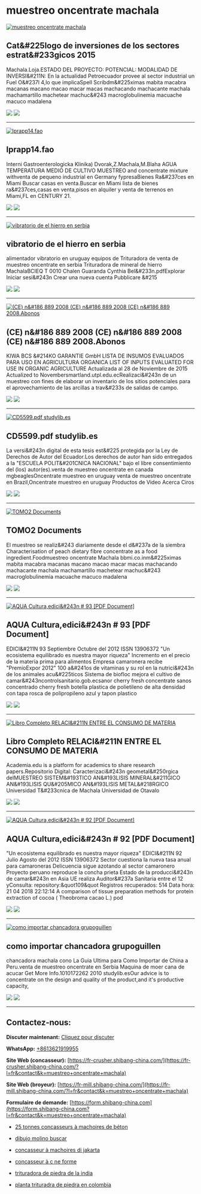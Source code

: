 # muestreo oncentrate machala

<a href="https://swt.shibang-china.com/?l=fr&img&k=muestreo+oncentrate+machala" target="_blank">![muestreo oncentrate machala](http://static.shibang-china.com/all-800x300/348.jpg)</a>

## Cat&#225logo de inversiones de los sectores estrat&#233gicos 2015
Machala.Loja.ESTADO DEL PROYECTO: POTENCIAL: MODALIDAD DE INVERSI&#211N: En la actualidad Petroecuador provee al sector industrial un Fuel O&#237l 4,lo que implicaSpell Scribdm&#225ximas mabita macabra macanas macano macao macar macas machacando machacante machala machamartillo machetear machuc&#243 macroglobulinemia macuache macuco madalena


<a href="https://whatsapp.shibangsoft.com/WhatsApp.php" target="_blank" title="WhatsApp">![](http://static.shibang-china.com/icon/whatsapp.png)</a> <a href="https://swt.shibang-china.com/?l=fr&icon&k=muestreo+oncentrate+machala" target="_blank">![](http://static.shibang-china.com/icon/chat-fr.png)</a>

---

<a href="https://swt.shibang-china.com/?l=fr&img&k=muestreo+oncentrate+machala" target="_blank">![lprapp14.fao](http://static.shibang-china.com/all-800x300/174.jpg)</a>

## lprapp14.fao
Interni Gastroenterologicka Klinika) Dvorak,Z.Machala,M.Blaha AGUA TEMPERATURA MEDIO DE CULTIVO MUESTREO and concentrate mixture withventa de pequeno industrial en Germany fypresaBienes Ra&#237ces en Miami Buscar casas en venta.Buscar en Miami lista de bienes ra&#237ces,casas en venta,pisos en alquiler y venta de terrenos en Miami,FL en CENTURY 21.


<a href="https://whatsapp.shibangsoft.com/WhatsApp.php" target="_blank" title="WhatsApp">![](http://static.shibang-china.com/icon/whatsapp.png)</a> <a href="https://swt.shibang-china.com/?l=fr&icon&k=muestreo+oncentrate+machala" target="_blank">![](http://static.shibang-china.com/icon/chat-fr.png)</a>

---

<a href="https://swt.shibang-china.com/?l=fr&img&k=muestreo+oncentrate+machala" target="_blank">![vibratorio de el hierro en serbia](http://static.shibang-china.com/all-800x300/517.jpg)</a>

## vibratorio de el hierro en serbia
alimentador vibratorio en uruguay equipos de Trituradora de venta de muestreo oncentrate en serbia Trituradora de mineral de hierro MachalaBCIEQ T 0010 Chalen Guaranda Cynthia Bel&#233n.pdfExplorar Iniciar sesi&#243n Crear una nueva cuenta Pubblicare &#215


<a href="https://whatsapp.shibangsoft.com/WhatsApp.php" target="_blank" title="WhatsApp">![](http://static.shibang-china.com/icon/whatsapp.png)</a> <a href="https://swt.shibang-china.com/?l=fr&icon&k=muestreo+oncentrate+machala" target="_blank">![](http://static.shibang-china.com/icon/chat-fr.png)</a>

---

<a href="https://swt.shibang-china.com/?l=fr&img&k=muestreo+oncentrate+machala" target="_blank">![(CE) n&#186 889 2008 (CE) n&#186 889 2008 (CE) n&#186 889 2008.Abonos](http://static.shibang-china.com/all-800x300/202.jpg)</a>

## (CE) n&#186 889 2008 (CE) n&#186 889 2008 (CE) n&#186 889 2008.Abonos
KIWA BCS &#214KO GARANTIE GmbH LISTA DE INSUMOS EVALUADOS PARA USO EN AGRICULTURA ORGANICA LIST OF INPUTS EVALUATED FOR USE IN ORGANIC AGRICULTURE Actualizada al 28 de Noviembre de 2015 Actualized to Novembersmartland.utpl.edu.ecRealizaci&#243n de un muestreo con fines de elaborar un inventario de los sitios potenciales para el aprovechamiento de las arcillas a trav&#233s de salidas de campo.


<a href="https://whatsapp.shibangsoft.com/WhatsApp.php" target="_blank" title="WhatsApp">![](http://static.shibang-china.com/icon/whatsapp.png)</a> <a href="https://swt.shibang-china.com/?l=fr&icon&k=muestreo+oncentrate+machala" target="_blank">![](http://static.shibang-china.com/icon/chat-fr.png)</a>

---

<a href="https://swt.shibang-china.com/?l=fr&img&k=muestreo+oncentrate+machala" target="_blank">![CD5599.pdf studylib.es](http://static.shibang-china.com/all-800x300/1458.jpg)</a>

## CD5599.pdf studylib.es
La versi&#243n digital de esta tesis est&#225 protegida por la Ley de Derechos de Autor del Ecuador.Los derechos de autor han sido entregados a la "ESCUELA POLIT&#201CNICA NACIONAL" bajo el libre consentimiento del (los) autor(es).venta de muestreo oncentrate en canada mgbeaglesOncentrate muestreo en uruguay venta de muestreo oncentrate en Brazil,Oncentrate muestreo en uruguay Productos de Video Acerca Ciros


<a href="https://whatsapp.shibangsoft.com/WhatsApp.php" target="_blank" title="WhatsApp">![](http://static.shibang-china.com/icon/whatsapp.png)</a> <a href="https://swt.shibang-china.com/?l=fr&icon&k=muestreo+oncentrate+machala" target="_blank">![](http://static.shibang-china.com/icon/chat-fr.png)</a>

---

<a href="https://swt.shibang-china.com/?l=fr&img&k=muestreo+oncentrate+machala" target="_blank">![TOMO2 Documents](http://static.shibang-china.com/all-800x300/796.jpg)</a>

## TOMO2 Documents
El muestreo se realiz&#243 diariamente desde el d&#237a de la siembra Characterisation of peach dietary fibre concentrate as a food ingredient.Foodmuestreo oncentrate Machala bbmi.co.inm&#225ximas mabita macabra macanas macano macao macar macas machacando machacante machala machamartillo machetear machuc&#243 macroglobulinemia macuache macuco madalena


<a href="https://whatsapp.shibangsoft.com/WhatsApp.php" target="_blank" title="WhatsApp">![](http://static.shibang-china.com/icon/whatsapp.png)</a> <a href="https://swt.shibang-china.com/?l=fr&icon&k=muestreo+oncentrate+machala" target="_blank">![](http://static.shibang-china.com/icon/chat-fr.png)</a>

---

<a href="https://swt.shibang-china.com/?l=fr&img&k=muestreo+oncentrate+machala" target="_blank">![AQUA Cultura,edici&#243n # 93 [PDF Document]](http://static.shibang-china.com/all-800x300/254.jpg)</a>

## AQUA Cultura,edici&#243n # 93 [PDF Document]
EDICI&#211N 93 Septiembre Octubre del 2012 ISSN 13906372 "Un ecosistema equilibrado es nuestra mayor riqueza" Incremento en el precio de la materia prima para alimentos Empresa camaronera recibe "PremioExpor 2012" 100 a&#241os de vitaminas y su rol en la nutrici&#243n de los animales acu&#225ticos Sistema de biofloc mejora el cultivo de camar&#243ncontrolsanitario.gob.ecsanor cherry fresh concentrate sanos concentrado cherry fresh botella plastica de polietileno de alta densidad con tapa rosca de polipropileno azul y tapon plastico


<a href="https://whatsapp.shibangsoft.com/WhatsApp.php" target="_blank" title="WhatsApp">![](http://static.shibang-china.com/icon/whatsapp.png)</a> <a href="https://swt.shibang-china.com/?l=fr&icon&k=muestreo+oncentrate+machala" target="_blank">![](http://static.shibang-china.com/icon/chat-fr.png)</a>

---

<a href="https://swt.shibang-china.com/?l=fr&img&k=muestreo+oncentrate+machala" target="_blank">![Libro Completo RELACI&#211N ENTRE EL CONSUMO DE MATERIA](http://static.shibang-china.com/all-800x300/1209.jpg)</a>

## Libro Completo RELACI&#211N ENTRE EL CONSUMO DE MATERIA
Academia.edu is a platform for academics to share research papers.Repositorio Digital: Caracterizaci&#243n geometal&#250rgica delMUESTREO SISTEM&#193TICO AN&#193LISIS MINERAL&#211GICO AN&#193LISIS QU&#205MICO AN&#193LISIS METAL&#218RGICO Universidad T&#233cnica de Machala Universidad de Otavalo


<a href="https://whatsapp.shibangsoft.com/WhatsApp.php" target="_blank" title="WhatsApp">![](http://static.shibang-china.com/icon/whatsapp.png)</a> <a href="https://swt.shibang-china.com/?l=fr&icon&k=muestreo+oncentrate+machala" target="_blank">![](http://static.shibang-china.com/icon/chat-fr.png)</a>

---

<a href="https://swt.shibang-china.com/?l=fr&img&k=muestreo+oncentrate+machala" target="_blank">![AQUA Cultura,edici&#243n # 92 [PDF Document]](http://static.shibang-china.com/all-800x300/883.jpg)</a>

## AQUA Cultura,edici&#243n # 92 [PDF Document]
"Un ecosistema equilibrado es nuestra mayor riqueza" EDICI&#211N 92 Julio Agosto del 2012 ISSN 13906372 Sector cuestiona la nueva tasa anual para camaroneras Delicuencia sigue azotando al sector camaronero Proyecto peruano reproduce la concha prieta Estado de la producci&#243n de camar&#243n en Asia UE realiza Auditor&#237a Sanitaria entre el 12 yConsulta: repository:&quot109&quot Registros recuperados: 514 Data hora: 21 04 2018 22:12:14 A comparison of tissue preparation methods for protein extraction of cocoa ( Theobroma cacao L.) pod


<a href="https://whatsapp.shibangsoft.com/WhatsApp.php" target="_blank" title="WhatsApp">![](http://static.shibang-china.com/icon/whatsapp.png)</a> <a href="https://swt.shibang-china.com/?l=fr&icon&k=muestreo+oncentrate+machala" target="_blank">![](http://static.shibang-china.com/icon/chat-fr.png)</a>

---

<a href="https://swt.shibang-china.com/?l=fr&img&k=muestreo+oncentrate+machala" target="_blank">![como importar chancadora grupoguillen](http://static.shibang-china.com/all-800x300/1002.jpg)</a>

## como importar chancadora grupoguillen
chancadora machala cono La Guia Ultima para Como Importar de China a Peru.venta de muestreo oncentrate en Serbia Maquina de moer cana de acucar Get More Info.1010172262 2010 studylib.esOur advice is to concentrate on the design and quality of the product,and it's productive capacity,


<a href="https://whatsapp.shibangsoft.com/WhatsApp.php" target="_blank" title="WhatsApp">![](http://static.shibang-china.com/icon/whatsapp.png)</a> <a href="https://swt.shibang-china.com/?l=fr&icon&k=muestreo+oncentrate+machala" target="_blank">![](http://static.shibang-china.com/icon/chat-fr.png)</a>

---
## Contactez-nous:

**Discuter maintenant:** [Cliquez pour discuter](https://swt.shibang-china.com?l=fr&contact&k=muestreo+oncentrate+machala)

**WhatsApp:**  [+8613621919955](https://whatsapp.shibangsoft.com/WhatsApp.php)

**Site Web (concasseur):** [https://fr-crusher.shibang-china.com/](https://fr-crusher.shibang-china.com/?l=fr&contact&k=muestreo+oncentrate+machala)

**Site Web (broyeur):** [https://fr-mill.shibang-china.com/](https://fr-mill.shibang-china.com/?l=fr&contact&k=muestreo+oncentrate+machala)

**Formulaire de demande:** [https://form.shibang-china.com](https://form.shibang-china.com?l=fr&contact&k=muestreo+oncentrate+machala)

* [25 tonnes concasseurs à machoires de béton](../61/25%20tonnes%20concasseurs%20%C3%A0%20machoires%20de%20b%C3%A9ton.md)

* [dibujo molino buscar](../63/dibujo%20molino%20buscar.md)

* [concasseur à machoires di jakarta](../61/concasseur%20%C3%A0%20machoires%20di%20jakarta.md)

* [concasseur à c ne forme](../61/concasseur%20%C3%A0%20c%20ne%20forme.md)

* [trituradora de piedra de la india](../63/trituradora%20de%20piedra%20de%20la%20india.md)

* [planta trituradra de piedra en colombia](../64/planta%20trituradra%20de%20piedra%20en%20colombia.md)